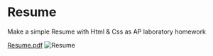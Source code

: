 # Resume
Make a simple Resume with Html & Css as AP laboratory homework 

[Resume.pdf](https://github.com/mohammad-mahdi-haeri/Resume/files/10729678/Resume.pdf)
![Resume](https://user-images.githubusercontent.com/73737391/218665171-11977e37-e846-48f5-ab70-e66b0a704df9.jpg)
